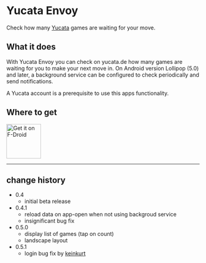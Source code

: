 Yucata Envoy
============

Check how many [Yucata](http://yucata.de "Yucata Online Gaming") games are waiting for your move.

## What it does

With Yucata Envoy you can check on yucata.de how many games are waiting for you
to make your next move in. On Android version Lollipop (5.0) and later, a
background service can be configured to check periodically and send
notifications.

A Yucata account is a prerequisite to use this apps functionality.

## Where to get

<a href="https://f-droid.org/packages/kaba.yucata.envoy/" target="_blank">
<img src="https://f-droid.org/badge/get-it-on.png" alt="Get it on F-Droid" height="90"/></a>

---

## change history

- 0.4
  * initial beta release
- 0.4.1
  * reload data on app-open when not using backgroud service
  * insignificant bug fix
- 0.5.0
  * display list of games (tap on count)
  * landscape layout
- 0.5.1
  * login bug fix by [keinkurt](https://github.com/keinkurt)
  